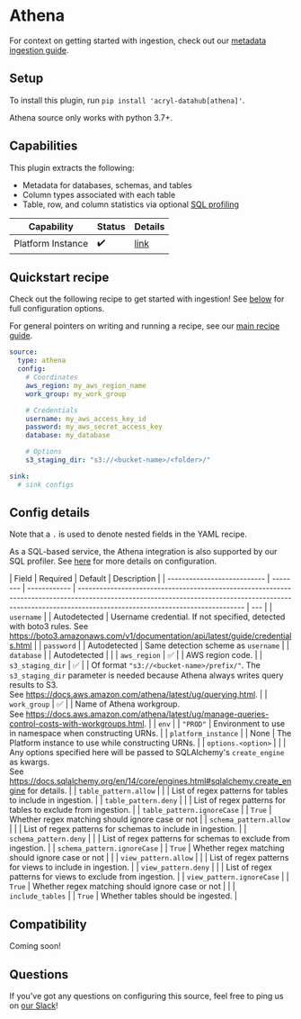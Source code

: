 # Athena

For context on getting started with ingestion, check out our [metadata ingestion guide](../README.md).

## Setup

To install this plugin, run `pip install 'acryl-datahub[athena]'`.

Athena source only works with python 3.7+.

## Capabilities

This plugin extracts the following:

- Metadata for databases, schemas, and tables
- Column types associated with each table
- Table, row, and column statistics via optional [SQL profiling](./sql_profiles.md)

| Capability | Status | Details | 
| -----------| ------ | ---- |
| Platform Instance | ✔️ | [link](../../docs/platform-instances.md) |

## Quickstart recipe

Check out the following recipe to get started with ingestion! See [below](#config-details) for full configuration options.

For general pointers on writing and running a recipe, see our [main recipe guide](../README.md#recipes).

```yml
source:
  type: athena
  config:
    # Coordinates
    aws_region: my_aws_region_name
    work_group: my_work_group

    # Credentials
    username: my_aws_access_key_id
    password: my_aws_secret_access_key
    database: my_database

    # Options
    s3_staging_dir: "s3://<bucket-name>/<folder>/"

sink:
  # sink configs
```

## Config details

Note that a `.` is used to denote nested fields in the YAML recipe.

As a SQL-based service, the Athena integration is also supported by our SQL profiler. See [here](./sql_profiles.md) for more details on configuration.

| Field                       | Required | Default      | Description                                                                                                                                                                                                |
| --------------------------- | -------- | ------------ | ---------------------------------------------------------------------------------------------------------------------------------------------------------------------------------------------------------- | --- |
| `username`                  |          | Autodetected | Username credential. If not specified, detected with boto3 rules. See https://boto3.amazonaws.com/v1/documentation/api/latest/guide/credentials.html                                                       |
| `password`                  |          | Autodetected | Same detection scheme as `username`                                                                                                                                                                        |
| `database`                  |          | Autodetected |                                                                                                                                                                                                            |
| `aws_region`                | ✅       |              | AWS region code.                                                                                                                                                                                           |
| `s3_staging_dir`            | ✅       |              | Of format `"s3://<bucket-name>/prefix/"`. The `s3_staging_dir` parameter is needed because Athena always writes query results to S3. <br />See https://docs.aws.amazon.com/athena/latest/ug/querying.html. |
| `work_group`                | ✅       |              | Name of Athena workgroup. <br />See https://docs.aws.amazon.com/athena/latest/ug/manage-queries-control-costs-with-workgroups.html.                                                                        |
| `env`                       |          | `"PROD"`     | Environment to use in namespace when constructing URNs.                                                                                                                                          |
| `platform_instance`         |          | None             | The Platform instance to use while constructing URNs.         |
| `options.<option>`          |          |              | Any options specified here will be passed to SQLAlchemy's `create_engine` as kwargs.<br />See https://docs.sqlalchemy.org/en/14/core/engines.html#sqlalchemy.create_engine for details.                    |
| `table_pattern.allow`       |          |              | List of regex patterns for tables to include in ingestion.                                                                                                                                                 |
| `table_pattern.deny`        |          |              | List of regex patterns for tables to exclude from ingestion.                                                                                                                                               |
| `table_pattern.ignoreCase`  |          | `True`       | Whether regex matching should ignore case or not                                                                                                                                                           |
| `schema_pattern.allow`      |          |              | List of regex patterns for schemas to include in ingestion.                                                                                                                                                |
| `schema_pattern.deny`       |          |              | List of regex patterns for schemas to exclude from ingestion.                                                                                                                                              |
| `schema_pattern.ignoreCase` |          | `True`       | Whether regex matching should ignore case or not                                                                                                                                                           |     |
| `view_pattern.allow`        |          |              | List of regex patterns for views to include in ingestion.                                                                                                                                                  |
| `view_pattern.deny`         |          |              | List of regex patterns for views to exclude from ingestion.                                                                                                                                                |
| `view_pattern.ignoreCase`   |          | `True`       | Whether regex matching should ignore case or not                                                                                                                                                           |     |
| `include_tables`            |          | `True`       | Whether tables should be ingested.                                                                                                                                                                         |

## Compatibility

Coming soon!

## Questions

If you've got any questions on configuring this source, feel free to ping us on [our Slack](https://slack.datahubproject.io/)!
